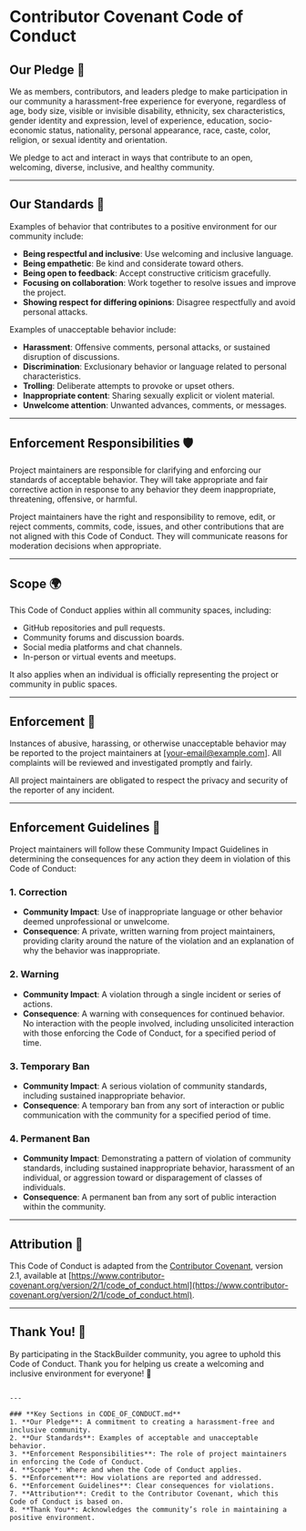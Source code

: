 
# Contributor Covenant Code of Conduct

## Our Pledge 🤝

We as members, contributors, and leaders pledge to make participation in our community a harassment-free experience for everyone, regardless of age, body size, visible or invisible disability, ethnicity, sex characteristics, gender identity and expression, level of experience, education, socio-economic status, nationality, personal appearance, race, caste, color, religion, or sexual identity and orientation.

We pledge to act and interact in ways that contribute to an open, welcoming, diverse, inclusive, and healthy community.

---

## Our Standards 🌟

Examples of behavior that contributes to a positive environment for our community include:

- **Being respectful and inclusive**: Use welcoming and inclusive language.
- **Being empathetic**: Be kind and considerate toward others.
- **Being open to feedback**: Accept constructive criticism gracefully.
- **Focusing on collaboration**: Work together to resolve issues and improve the project.
- **Showing respect for differing opinions**: Disagree respectfully and avoid personal attacks.

Examples of unacceptable behavior include:

- **Harassment**: Offensive comments, personal attacks, or sustained disruption of discussions.
- **Discrimination**: Exclusionary behavior or language related to personal characteristics.
- **Trolling**: Deliberate attempts to provoke or upset others.
- **Inappropriate content**: Sharing sexually explicit or violent material.
- **Unwelcome attention**: Unwanted advances, comments, or messages.

---

## Enforcement Responsibilities 🛡️

Project maintainers are responsible for clarifying and enforcing our standards of acceptable behavior. They will take appropriate and fair corrective action in response to any behavior they deem inappropriate, threatening, offensive, or harmful.

Project maintainers have the right and responsibility to remove, edit, or reject comments, commits, code, issues, and other contributions that are not aligned with this Code of Conduct. They will communicate reasons for moderation decisions when appropriate.

---

## Scope 🌍

This Code of Conduct applies within all community spaces, including:
- GitHub repositories and pull requests.
- Community forums and discussion boards.
- Social media platforms and chat channels.
- In-person or virtual events and meetups.

It also applies when an individual is officially representing the project or community in public spaces.

---

## Enforcement 🚨

Instances of abusive, harassing, or otherwise unacceptable behavior may be reported to the project maintainers at [your-email@example.com]. All complaints will be reviewed and investigated promptly and fairly.

All project maintainers are obligated to respect the privacy and security of the reporter of any incident.

---

## Enforcement Guidelines 📜

Project maintainers will follow these Community Impact Guidelines in determining the consequences for any action they deem in violation of this Code of Conduct:

### 1. **Correction**
   - **Community Impact**: Use of inappropriate language or other behavior deemed unprofessional or unwelcome.
   - **Consequence**: A private, written warning from project maintainers, providing clarity around the nature of the violation and an explanation of why the behavior was inappropriate.

### 2. **Warning**
   - **Community Impact**: A violation through a single incident or series of actions.
   - **Consequence**: A warning with consequences for continued behavior. No interaction with the people involved, including unsolicited interaction with those enforcing the Code of Conduct, for a specified period of time.

### 3. **Temporary Ban**
   - **Community Impact**: A serious violation of community standards, including sustained inappropriate behavior.
   - **Consequence**: A temporary ban from any sort of interaction or public communication with the community for a specified period of time.

### 4. **Permanent Ban**
   - **Community Impact**: Demonstrating a pattern of violation of community standards, including sustained inappropriate behavior, harassment of an individual, or aggression toward or disparagement of classes of individuals.
   - **Consequence**: A permanent ban from any sort of public interaction within the community.

---

## Attribution 🙏

This Code of Conduct is adapted from the [Contributor Covenant](https://www.contributor-covenant.org), version 2.1, available at [https://www.contributor-covenant.org/version/2/1/code_of_conduct.html](https://www.contributor-covenant.org/version/2/1/code_of_conduct.html).

---

## Thank You! 🌟

By participating in the StackBuilder community, you agree to uphold this Code of Conduct. Thank you for helping us create a welcoming and inclusive environment for everyone! 🚀
```

---

### **Key Sections in CODE_OF_CONDUCT.md**
1. **Our Pledge**: A commitment to creating a harassment-free and inclusive community.
2. **Our Standards**: Examples of acceptable and unacceptable behavior.
3. **Enforcement Responsibilities**: The role of project maintainers in enforcing the Code of Conduct.
4. **Scope**: Where and when the Code of Conduct applies.
5. **Enforcement**: How violations are reported and addressed.
6. **Enforcement Guidelines**: Clear consequences for violations.
7. **Attribution**: Credit to the Contributor Covenant, which this Code of Conduct is based on.
8. **Thank You**: Acknowledges the community’s role in maintaining a positive environment.


